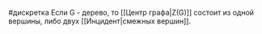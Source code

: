 #дискретка 
Если G - дерево, то [[Центр графа|Z(G)]] состоит из одной вершины, либо двух [[Инцидент|смежных вершин]]. 